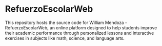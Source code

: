 # RefuerzoEscolarWeb
This repository hosts the source code for William Mendoza - RefuerzoEscolarWeb, an online platform designed to help students improve their academic performance through personalized lessons and interactive exercises in subjects like math, science, and language arts.

